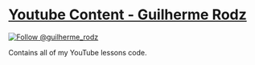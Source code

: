 <h1>
  <a href="https://youtube.com/guilhermerodz">
    Youtube Content - Guilherme Rodz
  </a>
</h1>

<p align="left">
  <a href="https://twitter.com/intent/user?screen_name=guilherme_rodz" target="_blank">
    <img
      src="https://img.shields.io/twitter/follow/guilherme_rodz?label=Follow%20Guilherme%20Rodz&style=social"
      alt="Follow @guilherme_rodz"
    />
  </a>
</p>

Contains all of my YouTube lessons code.
